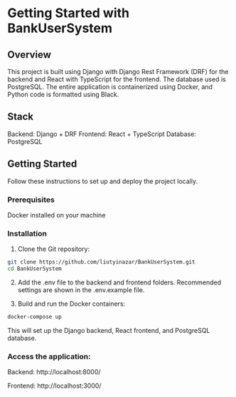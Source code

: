 # Getting Started with BankUserSystem

## Overview
This project is built using Django with Django Rest Framework (DRF) for the backend and React with TypeScript for the frontend. The database used is PostgreSQL. The entire application is containerized using Docker, and Python code is formatted using Black.

## Stack
Backend: Django + DRF
Frontend: React + TypeScript
Database: PostgreSQL

## Getting Started
Follow these instructions to set up and deploy the project locally.

### Prerequisites
Docker installed on your machine


### Installation

1. Clone the Git repository:

```bash
git clone https://github.com/liutyinazar/BankUserSystem.git
cd BankUserSystem
```

2. Add the .env file to the backend and frontend folders. Recommended settings are shown in the .env.example file.

3. Build and run the Docker containers:

```bash
docker-compose up
```

This will set up the Django backend, React frontend, and PostgreSQL database.

### Access the application:

Backend: http://localhost:8000/

Frontend: http://localhost:3000/

